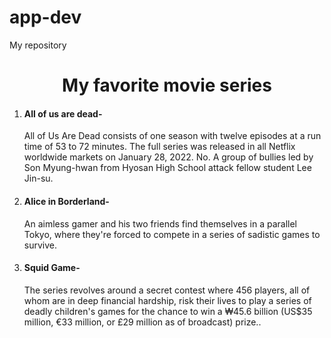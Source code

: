# app-dev
My repository
<html>
  <head>
  </head>
  <body>
    <center><h1> My favorite movie series</h1></center>
   <Ol>
     <li><h4> All of us are dead-</h4> All of Us Are Dead consists of one season with twelve episodes at a run time of 53 to 72 minutes. The full series was released in all Netflix worldwide markets on January 28, 2022. No. A group of bullies led by Son Myung-hwan from Hyosan High School attack fellow student Lee Jin-su. </li>
     <li><h4>Alice in Borderland-</h4> An aimless gamer and his two friends find themselves in a parallel Tokyo, where they're forced to compete in a series of sadistic games to survive. </li>
     <li><h4>  Squid Game-</h4> The series revolves around a secret contest where 456 players, all of whom are in deep financial hardship, risk their lives to play a series of deadly children's games for the chance to win a ₩45.6 billion (US$35 million, €33 million, or £29 million as of broadcast) prize..</li>
     </ol>
  </html>
